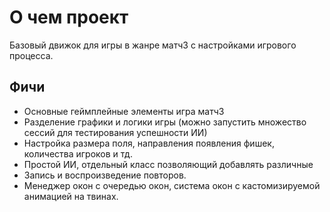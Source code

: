 # О чем проект 
Базовый движок для игры в жанре матч3 с настройками игрового процесса. 
## Фичи
- Основные геймплейные элементы игра матч3
- Разделение графики и логики игры (можно запустить множество сессий для тестирования успешности ИИ)
- Настройка размера поля, направления появления фишек, количества игроков и тд.
- Простой ИИ, отдельный класс позволяющий добавлять различные 
- Запись и воспроизведение повторов.
- Менеджер окон с очередью окон, система окон с кастомизируемой анимацией на твинах.
